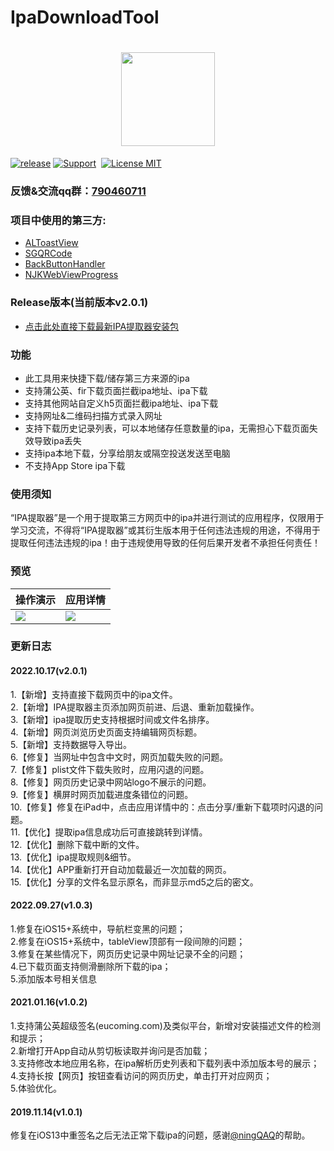 # IpaDownloadTool
<h1 align="center">
  <img src="http://www.zxlee.cn/IpaDownloadToolLogo.png" width="150" height="150"/>
</h1> 

[![release](https://img.shields.io/github/v/release/SmileZXLee/IpaDownloadTool?style=flat)](https://github.com/SmileZXLee/IpaDownloadTool/releases)
[![Support](https://img.shields.io/badge/support-iOS%209.0%2B%20-blue.svg?style=flat)](https://www.apple.com/nl/ios/)&nbsp;
[![License MIT](https://img.shields.io/badge/license-MIT-green.svg?style=flat)](https://raw.githubusercontent.com/skx926/KSPhotoBrowser/master/LICENSE)&nbsp;
### 反馈&交流qq群：[790460711](https://jq.qq.com/?_wv=1027&k=vU2fKZZH)
### 项目中使用的第三方:
* [ALToastView](https://github.com/alexleutgoeb/ALToastView)
* [SGQRCode](https://github.com/kingsic/SGQRCode)
* [BackButtonHandler](https://github.com/onegray/UIViewController-BackButtonHandler)
* [NJKWebViewProgress](https://github.com/ninjinkun/NJKWebViewProgress)
### Release版本(当前版本v2.0.1)
* [点击此处直接下载最新IPA提取器安装包](https://static.ifafu.cn/IpaDownloadTool.ipa)
### 功能
* 此工具用来快捷下载/储存第三方来源的ipa
* 支持蒲公英、fir下载页面拦截ipa地址、ipa下载
* 支持其他网站自定义h5页面拦截ipa地址、ipa下载
* 支持网址&二维码扫描方式录入网址
* 支持下载历史记录列表，可以本地储存任意数量的ipa，无需担心下载页面失效导致ipa丢失
* 支持ipa本地下载，分享给朋友或隔空投送发送至电脑
* 不支持App Store ipa下载
### 使用须知
“IPA提取器”是一个用于提取第三方网页中的ipa并进行测试的应用程序，仅限用于学习交流，不得将“IPA提取器”或其衍生版本用于任何违法违规的用途，不得用于提取任何违法违规的ipa！由于违规使用导致的任何后果开发者不承担任何责任！
### 预览
操作演示 | 应用详情   
-|-
![](http://www.zxlee.cn/IpaDownloadToolDemo.gif) | ![](https://upload-images.jianshu.io/upload_images/17729343-ab4b953d0a0696a4.png?imageMogr2/auto-orient/strip%7CimageView2/2/w/1240) |

### 更新日志
#### 2022.10.17(v2.0.1)
1.【新增】支持直接下载网页中的ipa文件。  
2.【新增】IPA提取器主页添加网页前进、后退、重新加载操作。  
3.【新增】ipa提取历史支持根据时间或文件名排序。  
4.【新增】网页浏览历史页面支持编辑网页标题。  
5.【新增】支持数据导入导出。  
6.【修复】当网址中包含中文时，网页加载失败的问题。  
7.【修复】plist文件下载失败时，应用闪退的问题。  
8.【修复】网页历史记录中网站logo不展示的问题。  
9.【修复】横屏时网页加载进度条错位的问题。  
10.【修复】修复在iPad中，点击应用详情中的：点击分享/重新下载项时闪退的问题。  
11.【优化】提取ipa信息成功后可直接跳转到详情。  
12.【优化】删除下载中断的文件。  
13.【优化】ipa提取规则&细节。  
14.【优化】APP重新打开自动加载最近一次加载的网页。  
15.【优化】分享的文件名显示原名，而非显示md5之后的密文。
#### 2022.09.27(v1.0.3)
1.修复在iOS15+系统中，导航栏变黑的问题；  
2.修复在iOS15+系统中，tableView顶部有一段间隙的问题；  
3.修复在某些情况下，网页历史记录中网址记录不全的问题；  
4.已下载页面支持侧滑删除所下载的ipa；  
5.添加版本号相关信息
#### 2021.01.16(v1.0.2)
1.支持蒲公英超级签名(eucoming.com)及类似平台，新增对安装描述文件的检测和提示；  
2.新增打开App自动从剪切板读取并询问是否加载；  
3.支持修改本地应用名称，在ipa解析历史列表和下载列表中添加版本号的展示；  
4.支持长按【网页】按钮查看访问的网页历史，单击打开对应网页；  
5.体验优化。
#### 2019.11.14(v1.0.1)
修复在iOS13中重签名之后无法正常下载ipa的问题，感谢[@ningQAQ](https://github.com/ningQAQ)的帮助。
